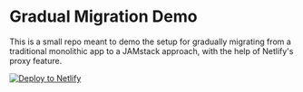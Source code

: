 # Gradual Migration Demo

This is a small repo meant to demo the setup for gradually migrating from a traditional monolithic app
to a JAMstack approach, with the help of Netlify's proxy feature.

<!-- Markdown snippet -->

[![Deploy to Netlify](https://www.netlify.com/img/deploy/button.svg)](https://app.netlify.com/start/deploy?repository=https://github.com/khriztianmoreno/proxy-demo/)
